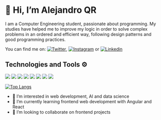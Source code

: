 # 👋 Hi, I’m Alejandro QR

I am a Computer Engineering student, passionate about programming. My studies have helped me to improve my logic in order to solve complex problems in an ordered and efficient way, following design patterns and good programming practices.

You can find me on: [![Twitter][1.2]][1],  [![Instagram][2.2]][2] or  [![Linkedin][3.2]][3]

## Technologies and Tools ⚙


![](https://img.shields.io/badge/Code-Javascript-informational?style=flat&logo=javascript&logoColor=white&color=668aaa)
![](https://img.shields.io/badge/Code-Typescript-informational?style=flat&logo=typescript&logoColor=white&color=668aaa)
![](https://img.shields.io/badge/Code-React-informational?style=flat&logo=react&logoColor=white&color=668aaa)
![](https://img.shields.io/badge/Code-Angular-informational?style=flat&logo=angular&logoColor=white&color=668aaa)
![](https://img.shields.io/badge/Code-Python-informational?style=flat&logo=python&logoColor=white&color=668aaa)
![](https://img.shields.io/badge/Code-Java-informational?style=flat&logo=java&logoColor=white&color=668aaa)
![](https://img.shields.io/badge/Editor-VSCode-informational?style=flat&logo=visualstudiocode&logoColor=white&color=668aaa)
![](https://img.shields.io/badge/Tools-Latex-informational?style=flat&logo=latex&logoColor=white&color=668aaa)

[![Top Langs](https://github-readme-stats.vercel.app/api/top-langs/?username=AlejandroQR23&layout=compact&theme=dark)](https://github.com/anuraghazra/github-readme-stats)


- 👀 I’m interested in web development, AI and data science
- 🌱 I’m currently learning frontend web development with Angular and React
- 💞️ I’m looking to collaborate on frontend projects



<!-- Icons -->

[1.2]: https://i.imgur.com/sD7FmBq.png?1 (twitter icon)
[2.2]: https://i.imgur.com/qEdI6uc.png?3 (instagram icon)
[3.2]: https://i.imgur.com/8XvbxeP.png?2 (linkedin icon)
<!-- Links to your social media accounts -->

[1]: https://twitter.com/alejandroqr23
[2]: https://l.facebook.com/l.php?u=https%3A%2F%2Fwww.instagram.com%2Falejandroqr23%3Ffbclid%3DIwAR1KJmjdVygG6olBIrmQuTB55SlSd-JBujOSq1vGKWpjlvG4XJGhJutnzrU&h=AT0ZMGx0Bt-ZgJtdPQEKL_lCBegUUf2bXLdfvnA7Yx1pVPhF36v-XEb0-JOgedUtBPZl50FjA-Ih6-ZoTTqFWIzcr_V94l2rwBpI6RW17ow_bOx5JYj7QibOIE3HFal5zP8S
[3]: https://www.linkedin.com/in/alejandro-quijano-ram%C3%ADrez-b388891b7/

<!---
AlejandroQR23/AlejandroQR23 is a ✨ special ✨ repository because its `README.md` (this file) appears on your GitHub profile.
You can click the Preview link to take a look at your changes.
--->

